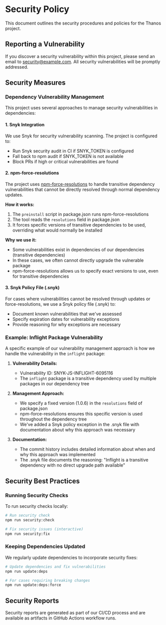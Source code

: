 # Security Policy

This document outlines the security procedures and policies for the Thanos project.

## Reporting a Vulnerability

If you discover a security vulnerability within this project, please send an email to [security@example.com](mailto:security@example.com). All security vulnerabilities will be promptly addressed.

## Security Measures

### Dependency Vulnerability Management

This project uses several approaches to manage security vulnerabilities in dependencies:

#### 1. Snyk Integration

We use Snyk for security vulnerability scanning. The project is configured to:

- Run Snyk security audit in CI if SNYK_TOKEN is configured
- Fall back to npm audit if SNYK_TOKEN is not available
- Block PRs if high or critical vulnerabilities are found

#### 2. npm-force-resolutions

The project uses [npm-force-resolutions](https://www.npmjs.com/package/npm-force-resolutions) to handle transitive dependency vulnerabilities that cannot be directly resolved through normal dependency updates.

**How it works:**

1. The `preinstall` script in package.json runs npm-force-resolutions
2. The tool reads the `resolutions` field in package.json
3. It forces specific versions of transitive dependencies to be used, overriding what would normally be installed

**Why we use it:**

- Some vulnerabilities exist in dependencies of our dependencies (transitive dependencies)
- In these cases, we often cannot directly upgrade the vulnerable package
- npm-force-resolutions allows us to specify exact versions to use, even for transitive dependencies

#### 3. Snyk Policy File (.snyk)

For cases where vulnerabilities cannot be resolved through updates or force-resolutions, we use a Snyk policy file (.snyk) to:

- Document known vulnerabilities that we've assessed
- Specify expiration dates for vulnerability exceptions
- Provide reasoning for why exceptions are necessary

### Example: Inflight Package Vulnerability

A specific example of our vulnerability management approach is how we handle the vulnerability in the `inflight` package:

1. **Vulnerability Details:**

   - Vulnerability ID: SNYK-JS-INFLIGHT-6095116
   - The `inflight` package is a transitive dependency used by multiple packages in our dependency tree

2. **Management Approach:**

   - We specify a fixed version (1.0.6) in the `resolutions` field of package.json
   - npm-force-resolutions ensures this specific version is used throughout the dependency tree
   - We've added a Snyk policy exception in the .snyk file with documentation about why this approach was necessary

3. **Documentation:**
   - The commit history includes detailed information about when and why this approach was implemented
   - The .snyk file documents the reasoning: "Inflight is a transitive dependency with no direct upgrade path available"

## Security Best Practices

### Running Security Checks

To run security checks locally:

```bash
# Run security check
npm run security:check

# Fix security issues (interactive)
npm run security:fix
```

### Keeping Dependencies Updated

We regularly update dependencies to incorporate security fixes:

```bash
# Update dependencies and fix vulnerabilities
npm run update:deps

# For cases requiring breaking changes
npm run update:deps:force
```

## Security Reports

Security reports are generated as part of our CI/CD process and are available as artifacts in GitHub Actions workflow runs.
